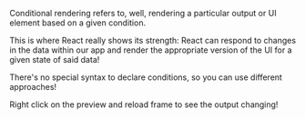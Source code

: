 <p>Conditional rendering refers to, well, rendering a particular output or UI element based on a given condition.</p>
<p>This is where React really shows its strength: React can respond to changes in the data within our app and render the appropriate version of the UI for a given state of said data!</p>
<p>There's no special syntax to declare conditions, so you can use different approaches!</p>
<p>Right click on the preview and reload frame to see the output changing!</p>